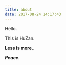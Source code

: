 ```yaml
---
title: about
date: 2017-08-24 14:17:43
---
```

Hello.

This is HuZan.

**Less is more..**

***Peace.***